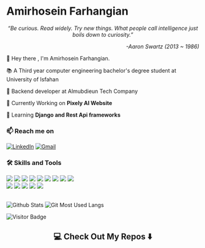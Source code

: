 # Amirhosein Farhangian
<p align="center"><i>“Be curious. Read widely. Try new things. What people call intelligence just boils down to curiosity.”</i></p> 
<p align="right"><i> -Aaron Swartz (2013 ~ 1986)</i></p>

👋 Hey there , I'm Amirhosein Farhangian.<br>

📚 A Third year computer engineering bachelor's degree student at University of Isfahan<br>

🏢 Backend developer at Almubdieun Tech Company<br>


🔭 Currently Working on **Pixely AI Website**

🌱 Learning **Django and Rest Api frameworks**

### 📫 Reach me on

[![LinkedIn](https://img.shields.io/badge/-LinkedIn-0077B5?style=for-the-badge&logo=LinkedIn&logoColor=white)](https://www.linkedin.com/in/amirh-far)
[![Gmail](https://img.shields.io/badge/gmail-%23D14836.svg?&style=for-the-badge&logo=gmail&logoColor=white)](mailto:ahosein54@gmail.com?subject=Hello%20Amirhosein,%20From%20Github)


### 🛠️ Skills and Tools
<p>
  <img src="https://img.shields.io/badge/Python-FFD43B?style=for-the-badge&logo=python&logoColor=blue"/>
  <img src="https://img.shields.io/badge/Django-092E20?style=for-the-badge&logo=django&logoColor=green"/>
  <img src="https://img.shields.io/badge/django%20rest-ff1709?style=for-the-badge&logo=django&logoColor=white"/>
  <img src="https://img.shields.io/badge/Docker-2CA5E0?style=for-the-badge&logo=docker&logoColor=white"/>
  <img src="https://img.shields.io/badge/Nginx-009639?style=for-the-badge&logo=nginx&logoColor=white"/>
  <img src="https://img.shields.io/badge/GIT-E44C30?style=for-the-badge&logo=git&logoColor=white"/>
  <img src="https://img.shields.io/badge/C%2B%2B-00599C?style=for-the-badge&logo=c%2B%2B&logoColor=white"/>
  <img src="https://img.shields.io/badge/HTML5-E34F26?style=for-the-badge&logo=html5&logoColor=white"/>
  <img src="https://img.shields.io/badge/C-00599C?style=for-the-badge&logo=c&logoColor=white"/>
  <br>
  <img src="https://img.shields.io/badge/JavaScript-323330?style=for-the-badge&logo=javascript&logoColor=F7DF1E"/>

  <img src="https://img.shields.io/badge/mac%20os-000000?style=for-the-badge&logo=apple&logoColor=white"/>
  <img src="https://img.shields.io/badge/Windows-0078D6?style=for-the-badge&logo=windows&logoColor=white"/>
  <img src="https://img.shields.io/badge/VSCode-0078D4?style=for-the-badge&logo=visual%20studio%20code&logoColor=white"/>
  <img src="https://img.shields.io/badge/Postman-FF6C37?style=for-the-badge&logo=Postman&logoColor=white"/>
  <br>
  <br>
</p>



![Github Stats](https://github-readme-stats.vercel.app/api?username=amirh-far&theme=radical&hide_border=true&count_private=true)
![Git Most Used Langs](https://github-readme-stats.vercel.app/api/top-langs/?username=amirh-far&hide=TeX&layout=compact&theme=radical&hide_border=true)

![Visitor Badge](https://visitor-badge.laobi.icu/badge?page_id=amirh-far)

<h2 align="center">💻 Check Out My Repos ⬇️</h2>

